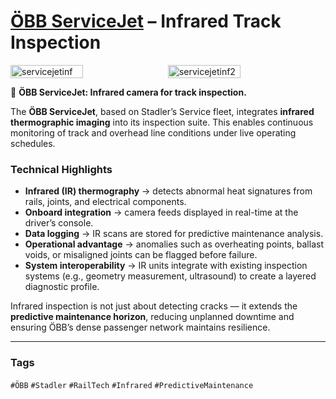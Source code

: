# [ÖBB ServiceJet](https://www.youtube.com/watch?v=pJelJ-C0-zA) – Infrared Track Inspection

<div style="display:flex;flex-wrap:wrap;gap:10px">
  <img src="/alvin-site/JPG_VID/PXL_20240926_082730154.jpg?v=3" alt="servicejetinf" width="48%">
  <img src="/alvin-site/JPG_VID/PXL_20240926_082234011.jpg?v=3" alt="servicejetinf2" width="48%">
</div>

🚄 **ÖBB ServiceJet: Infrared camera for track inspection.**  

The **ÖBB ServiceJet**, based on Stadler’s Service fleet, integrates **infrared thermographic imaging** into its inspection suite. This enables continuous monitoring of track and overhead line conditions under live operating schedules.  

### Technical Highlights  
- **Infrared (IR) thermography** → detects abnormal heat signatures from rails, joints, and electrical components.  
- **Onboard integration** → camera feeds displayed in real-time at the driver’s console.  
- **Data logging** → IR scans are stored for predictive maintenance analysis.  
- **Operational advantage** → anomalies such as overheating points, ballast voids, or misaligned joints can be flagged before failure.  
- **System interoperability** → IR units integrate with existing inspection systems (e.g., geometry measurement, ultrasound) to create a layered diagnostic profile.  

Infrared inspection is not just about detecting cracks — it extends the **predictive maintenance horizon**, reducing unplanned downtime and ensuring ÖBB’s dense passenger network maintains resilience.  

---

### Tags  
`#ÖBB` `#Stadler` `#RailTech` `#Infrared` `#PredictiveMaintenance`
